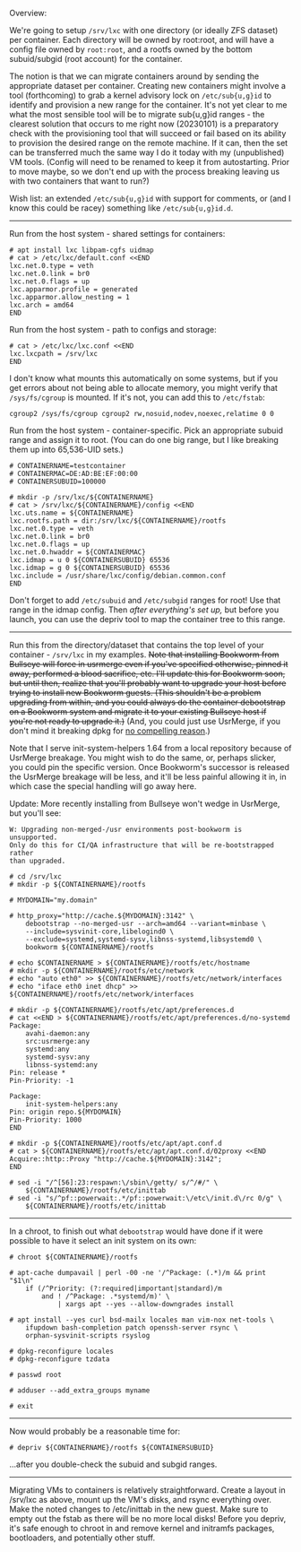 Overview:

We're going to setup `/srv/lxc` with one directory (or ideally ZFS dataset)
per container. Each directory will be owned by root:root, and will have a
config file owned by `root:root`, and a rootfs owned by the bottom
subuid/subgid (root account) for the container.

The notion is that we can migrate containers around by sending the
appropriate dataset per container. Creating new containers might involve a
tool (forthcoming) to grab a kernel advisory lock on `/etc/sub{u,g}id` to
identify and provision a new range for the container. It's not yet clear to
me what the most sensible tool will be to migrate sub{u,g}id ranges - the
clearest solution that occurs to me right now (20230101) is a preparatory
check with the provisioning tool that will succeed or fail based on its
ability to provision the desired range on the remote machine. If it can,
then the set can be transferred much the same way I do it today with my
(unpublished) VM tools. (Config will need to be renamed to keep it from
autostarting. Prior to move maybe, so we don't end up with the process
breaking leaving us with two containers that want to run?)

Wish list: an extended `/etc/sub{u,g}id` with support for comments, or (and I
know this could be racey) something like `/etc/sub{u,g}id.d`.

---

Run from the host system - shared settings for containers:

~~~
# apt install lxc libpam-cgfs uidmap
# cat > /etc/lxc/default.conf <<END
lxc.net.0.type = veth
lxc.net.0.link = br0
lxc.net.0.flags = up
lxc.apparmor.profile = generated
lxc.apparmor.allow_nesting = 1
lxc.arch = amd64
END
~~~

Run from the host system - path to configs and storage:

~~~
# cat > /etc/lxc/lxc.conf <<END
lxc.lxcpath = /srv/lxc
END
~~~

I don't know what mounts this automatically on some systems, but if you get
errors about not being able to allocate memory, you might verify that
`/sys/fs/cgroup` is mounted. If it's not, you can add this to `/etc/fstab`:

~~~
cgroup2 /sys/fs/cgroup cgroup2 rw,nosuid,nodev,noexec,relatime 0 0
~~~

Run from the host system - container-specific. Pick an appropriate subuid
range and assign it to root. (You can do one big range, but I like breaking
them up into 65,536-UID sets.)

~~~
# CONTAINERNAME=testcontainer
# CONTAINERMAC=DE:AD:BE:EF:00:00
# CONTAINERSUBUID=100000

# mkdir -p /srv/lxc/${CONTAINERNAME}
# cat > /srv/lxc/${CONTAINERNAME}/config <<END
lxc.uts.name = ${CONTAINERNAME}
lxc.rootfs.path = dir:/srv/lxc/${CONTAINERNAME}/rootfs
lxc.net.0.type = veth
lxc.net.0.link = br0
lxc.net.0.flags = up
lxc.net.0.hwaddr = ${CONTAINERMAC}
lxc.idmap = u 0 ${CONTAINERSUBUID} 65536
lxc.idmap = g 0 ${CONTAINERSUBUID} 65536
lxc.include = /usr/share/lxc/config/debian.common.conf
END
~~~

Don't forget to add `/etc/subuid` and `/etc/subgid` ranges for root! Use
that range in the idmap config. Then _after everything's set up,_ but
before you launch, you can use the depriv tool to map the container tree to
this range.

---

Run this from the directory/dataset that contains the top level of your
container - `/srv/lxc` in my examples. ~~Note that installing Bookworm from
Bullseye will force in usrmerge even if you've specified otherwise, pinned
it away, performed a blood sacrifice, etc. I'll update this for Bookworm
soon, but until then, realize that you'll probably want to upgrade your
host before trying to install new Bookworm guests. (This shouldn't be a
problem upgrading from within, and you could always do the container
debootstrap on a Bookworm system and migrate it to your existing Bullseye
host if you're not ready to upgrade it.)~~ (And, you could just use UsrMerge,
if you don't mind it breaking dpkg for [no compelling reason](https://wiki.debian.org/Teams/Dpkg/MergedUsr).)

Note that I serve init-system-helpers 1.64 from a local repository because
of UsrMerge breakage. You might wish to do the same, or, perhaps slicker,
you could pin the specific version. Once Bookworm's successor is released
the UsrMerge breakage will be less, and it'll be less painful allowing it
in, in which case the special handling will go away here.

Update: More recently installing from Bullseye won't wedge in UsrMerge, but
you'll see:

~~~
W: Upgrading non-merged-/usr environments post-bookworm is unsupported.
Only do this for CI/QA infrastructure that will be re-bootstrapped rather
than upgraded.
~~~

~~~
# cd /srv/lxc
# mkdir -p ${CONTAINERNAME}/rootfs

# MYDOMAIN="my.domain"

# http_proxy="http://cache.${MYDOMAIN}:3142" \
    debootstrap --no-merged-usr --arch=amd64 --variant=minbase \
    --include=sysvinit-core,libelogind0 \
    --exclude=systemd,systemd-sysv,libnss-systemd,libsystemd0 \
    bookworm ${CONTAINERNAME}/rootfs

# echo $CONTAINERNAME > ${CONTAINERNAME}/rootfs/etc/hostname
# mkdir -p ${CONTAINERNAME}/rootfs/etc/network
# echo "auto eth0" >> ${CONTAINERNAME}/rootfs/etc/network/interfaces
# echo "iface eth0 inet dhcp" >> ${CONTAINERNAME}/rootfs/etc/network/interfaces

# mkdir -p ${CONTAINERNAME}/rootfs/etc/apt/preferences.d
# cat <<END > ${CONTAINERNAME}/rootfs/etc/apt/preferences.d/no-systemd
Package:
    avahi-daemon:any
    src:usrmerge:any
    systemd:any
    systemd-sysv:any
    libnss-systemd:any
Pin: release *
Pin-Priority: -1

Package:
    init-system-helpers:any
Pin: origin repo.${MYDOMAIN}
Pin-Priority: 1000
END

# mkdir -p ${CONTAINERNAME}/rootfs/etc/apt/apt.conf.d
# cat > ${CONTAINERNAME}/rootfs/etc/apt/apt.conf.d/02proxy <<END
Acquire::http::Proxy "http://cache.${MYDOMAIN}:3142";
END

# sed -i "/^[56]:23:respawn:\/sbin\/getty/ s/^/#/" \
    ${CONTAINERNAME}/rootfs/etc/inittab
# sed -i "s/^pf::powerwait:.*/pf::powerwait:\/etc\/init.d\/rc 0/g" \
    ${CONTAINERNAME}/rootfs/etc/inittab
~~~

---

In a chroot, to finish out what `debootstrap` would have done if it were
possible to have it select an init system on its own:

~~~
# chroot ${CONTAINERNAME}/rootfs

# apt-cache dumpavail | perl -00 -ne '/^Package: (.*)/m && print "$1\n"
    if (/^Priority: (?:required|important|standard)/m
        and ! /^Package: .*systemd/m)' \
            | xargs apt --yes --allow-downgrades install

# apt install --yes curl bsd-mailx locales man vim-nox net-tools \
    ifupdown bash-completion patch openssh-server rsync \
    orphan-sysvinit-scripts rsyslog

# dpkg-reconfigure locales
# dpkg-reconfigure tzdata

# passwd root

# adduser --add_extra_groups myname

# exit
~~~

---

Now would probably be a reasonable time for:

~~~
# depriv ${CONTAINERNAME}/rootfs ${CONTAINERSUBUID}
~~~

...after you double-check the subuid and subgid ranges.

---

Migrating VMs to containers is relatively straightforward. Create a layout
in /srv/lxc as above, mount up the VM's disks, and rsync everything over.
Make the noted changes to /etc/inittab in the new guest. Make sure to empty
out the fstab as there will be no more local disks! Before you depriv, it's
safe enough to chroot in and remove kernel and initramfs packages,
bootloaders, and potentially other stuff.

